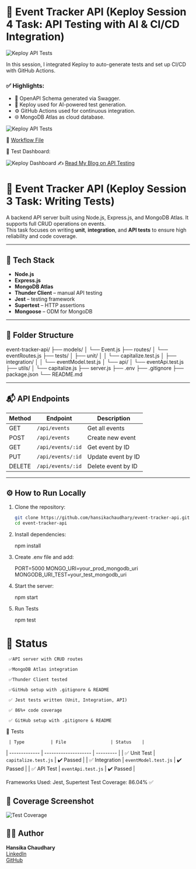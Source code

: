 # 📌 Event Tracker API (Keploy Session 4 Task: API Testing with AI & CI/CD Integration)

![Keploy API Tests](https://github.com/hansikachaudhary/event-tracker-api/actions/workflows/keploy.yml/badge.svg)

In this session, I integrated Keploy to auto-generate tests and set up CI/CD with GitHub Actions.

### ✅ Highlights:
- 📄 OpenAPI Schema generated via Swagger.
- 🤖 Keploy used for AI-powered test generation.
- ⚙️ GitHub Actions used for continuous integration.
- 🌐 MongoDB Atlas as cloud database.

![Keploy API Tests](https://github.com/hansikachaudhary/event-tracker-api/actions/workflows/keploy.yml/badge.svg)

🔗 [Workflow File](https://github.com/hansikachaudhary/event-tracker-api/blob/main/.github/workflows/keploy.yml)

📸 Test Dashboard:

![Keploy Dashboard](https://app.keploy.io/api-testing/tr/9aab4b7d-9535-41e5-a4ea-34f9e698c5bc?suiteId=306b9992-2480-4a4d-8780-f5b0b6f69e02)
✍️ [Read My Blog on API Testing](https://dev.to/hansika_chaudhary_85d861b/how-i-automated-api-testing-and-cicd-integration-with-keploy-1hph)




# 📌 Event Tracker API (Keploy Session 3 Task: Writing Tests)




A backend API server built using Node.js, Express.js, and MongoDB Atlas. It supports full CRUD operations on events.  
This task focuses on writing **unit**, **integration**, and **API tests** to ensure high reliability and code coverage.

---

## 🔧 Tech Stack

- **Node.js**
- **Express.js**
- **MongoDB Atlas**
- **Thunder Client** – manual API testing
- **Jest** – testing framework
- **Supertest** – HTTP assertions
- **Mongoose** – ODM for MongoDB

---



## 📁 Folder Structure

event-tracker-api/
├── models/
│ └── Event.js
├── routes/
│ └── eventRoutes.js
├── tests/
│ ├── unit/
│ │ └── capitalize.test.js
│ ├── integration/
│ │ └── eventModel.test.js
│ └── api/
│ └── eventApi.test.js
├── utils/
│ └── capitalize.js
├── server.js
├── .env
├── .gitignore
├── package.json
└── README.md


---

## 📬 API Endpoints

| Method | Endpoint           | Description         |
|--------|--------------------|---------------------|
| GET    | `/api/events`      | Get all events      |
| POST   | `/api/events`      | Create new event    |
| GET    | `/api/events/:id`  | Get event by ID     |
| PUT    | `/api/events/:id`  | Update event by ID  |
| DELETE | `/api/events/:id`  | Delete event by ID  |

---

## ⚙️ How to Run Locally

1. Clone the repository:
   ```bash
   git clone https://github.com/hansikachaudhary/event-tracker-api.git
   cd event-tracker-api
2. Install dependencies:
   
   npm install
   
3.  Create .env file and add:

    PORT=5000
    MONGO_URI=your_prod_mongodb_uri
    MONGODB_URI_TEST=your_test_mongodb_uri

   
4.   Start the server:
   
       npm start

5.   Run Tests
    
     npm test



   
# 📌 Status
     ✅API server with CRUD routes

     ✅MongoDB Atlas integration

     ✅Thunder Client tested

     ✅GitHub setup with .gitignore & README

     ✅ Jest tests written (Unit, Integration, API)  

     ✅ 86%+ code coverage 

     ✅ GitHub setup with .gitignore & README  


🧪 Tests

     | Type          | File                 | Status    |
| ------------- | -------------------- | --------- |
| ✅ Unit Test   | `capitalize.test.js` | ✔️ Passed |
| ✅ Integration | `eventModel.test.js` | ✔️ Passed |
| ✅ API Test    | `eventApi.test.js`   | ✔️ Passed |


Frameworks Used: Jest, Supertest
Test Coverage: 86.04% ✅

## 📸 Coverage Screenshot

![Test Coverage](./coverage.png.jpg)

## 👩‍💻 Author
  
**Hansika Chaudhary**  
[LinkedIn](https://www.linkedin.com/in/hansika-chaudhary-243164253/)  
[GitHub](hansikachaudhary)

   

